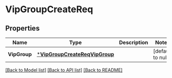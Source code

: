 # VipGroupCreateReq

## Properties
Name | Type | Description | Notes
------------ | ------------- | ------------- | -------------
**VipGroup** | [***VipGroupCreateReqVipGroup**](VIPGroupCreateReq_VIPGroup.md) |  | [default to null]

[[Back to Model list]](../README.md#documentation-for-models) [[Back to API list]](../README.md#documentation-for-api-endpoints) [[Back to README]](../README.md)


